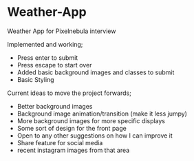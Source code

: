 # Weather-App
Weather App for Pixelnebula interview

Implemented and working;

- Press enter to submit
- Press escape to start over
- Added basic background images and classes to submit
- Basic Styling

Current ideas to move the project forwards;

- Better background images
- Background image animation/transition (make it less jumpy)
- More background images for more specific displays
- Some sort of design for the front page
- Open to any other suggestions on how I can improve it
- Share feature for social media
- recent instagram images from that area
